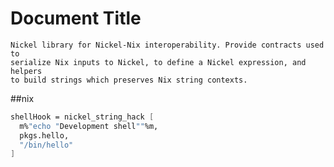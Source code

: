 # Document Title

    Nickel library for Nickel-Nix interoperability. Provide contracts used to
    serialize Nix inputs to Nickel, to define a Nickel expression, and helpers
    to build strings which preserves Nix string contexts.

##nix

```nix
shellHook = nickel_string_hack [
  m%"echo "Development shell""%m,
  pkgs.hello,
  "/bin/hello"
]
```
